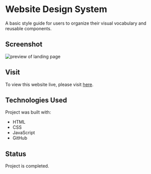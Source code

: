 # Website Design System
A basic style guide for users to organize their visual vocabulary and reusable components.

## Screenshot
![preview of landing page](./resources/images/build-a-website-design-system.jpg)

## Visit
To view this website live, please visit [here](https://yuj94.github.io/build-a-website-design-system/).

## Technologies Used
Project was built with:
- HTML
- CSS
- JavaScript
- GitHub

## Status
Project is completed.
